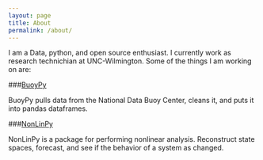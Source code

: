 ```yaml
---
layout: page
title: About
permalink: /about/
---
```


I am a Data, python, and open source enthusiast. I currently work as research technichian at UNC-Wilmington. Some of the things I am working on are:

###[BuoyPy](https://github.com/NickC1/buoypy)

BuoyPy pulls data from the National Data Buoy Center, cleans it, and puts it into pandas dataframes.

###[NonLinPy](https://github.com/NickC1/nonlinpy)

NonLinPy is a package for performing nonlinear analysis. Reconstruct state spaces, forecast, and see if the behavior of a system as changed.



